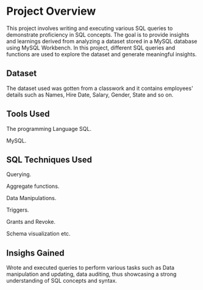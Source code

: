 # Project Overview
This project involves writing and executing various SQL queries to demonstrate proficiency in SQL concepts.
The goal is to provide insights and learnings derived from analyzing a dataset stored in a MySQL database using MySQL Workbench. In this project, different SQL queries and functions are used to explore the dataset and generate meaningful insights.
## Dataset 
The dataset used was gotten from a classwork and it contains employees' details such as Names, Hire Date, Salary, Gender, State and so on.
## Tools Used
The programming Language SQL.

MySQL.
## SQL Techniques Used
Querying.

Aggregate functions.

Data Manipulations.

Triggers.

Grants and Revoke.

Schema visualization etc.
## Insighs Gained
Wrote and executed queries to perform various tasks such as Data manipulation and updating, data auditing, thus showcasing a strong understanding of SQL concepts and syntax.

